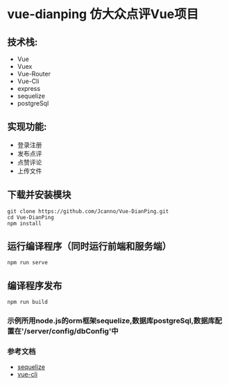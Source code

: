 # vue-dianping 仿大众点评Vue项目

## 技术栈:
* Vue
* Vuex
* Vue-Router
* Vue-Cli
* express
* sequelize
* postgreSql


## 实现功能:
* 登录注册
* 发布点评
* 点赞评论
* 上传文件


## 下载并安装模块
```
git clone https://github.com/Jcanno/Vue-DianPing.git
cd Vue-DianPing
npm install
```

## 运行编译程序（同时运行前端和服务端）
```
npm run serve
```

## 编译程序发布
```
npm run build
```

### 示例所用node.js的orm框架sequelize,数据库postgreSql,数据库配置在'/server/config/dbConfig'中
### 参考文档  
* [sequelize](https://github.com/demopark/sequelize-docs-Zh-CN)
* [vue-cli](https://cli.vuejs.org/zh/)

